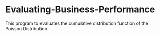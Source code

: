 # Evaluating-Business-Performance
This program to evaluates the cumulative distribution
function of the Poisson Distribution.
